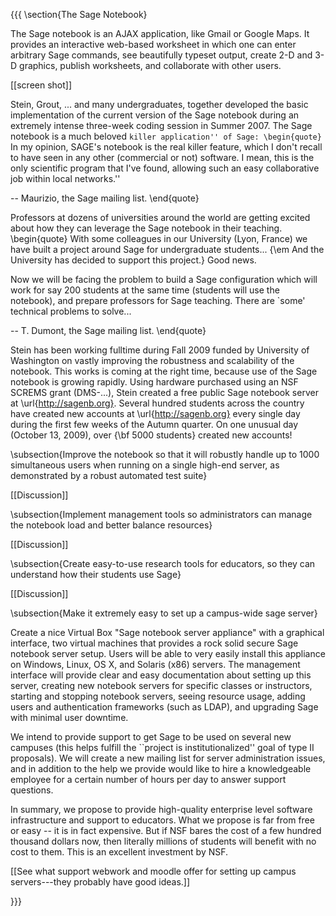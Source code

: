 {{{
\section{The Sage Notebook}

The Sage notebook is an AJAX application, like Gmail or Google Maps.
It provides an interactive web-based worksheet in which one can enter
arbitrary Sage commands, see beautifully typeset output, create 2-D
and 3-D graphics, publish worksheets, and collaborate with other
users.

[[screen shot]]

Stein, Grout, ... and many undergraduates, together developed the basic
implementation of the current version of the Sage notebook during an
extremely intense three-week coding session in Summer 2007. 
The Sage notebook is a much beloved ``killer application'' of Sage:
\begin{quote}
  ``In my opinion, SAGE's notebook is the real killer feature, which I
  don't recall to have seen in any other (commercial or not)
  software. I mean, this is the only scientific program that I've
  found, allowing such an easy collaborative job within local
  networks.''

 -- Maurizio, the Sage mailing list.
\end{quote}

Professors at dozens of universities around the world are getting
excited about how they can leverage the Sage notebook in their
teaching.
\begin{quote}
With some colleagues in our University (Lyon, France) we have built a
project around Sage for undergraduate students... {\em And the University has
decided to support this project.} Good news.

Now we will be facing the problem to build a Sage configuration which
will work for say 200 students at the same time (students will use the
notebook), and prepare professors for Sage teaching. There are `some'
technical problems to solve...
 
-- T. Dumont, the Sage mailing list.
\end{quote}

Stein has been working fulltime during Fall 2009 funded by University of
Washington on vastly improving the robustness and scalability of the notebook.
This works is coming at the right time, because use of the Sage notebook
is growing rapidly.  Using hardware purchased using an NSF SCREMS
grant (DMS-...), Stein created a free public Sage notebook server at
\url{http://sagenb.org}.  Several hundred students across the country 
have created new accounts at \url{http://sagenb.org} every single day 
during the first few weeks of the Autumn quarter.  On one unusual day
(October 13, 2009), over {\bf 5000 students} created new accounts!

\subsection{Improve the notebook so that it
  will robustly handle up to 1000 simultaneous users when running on a
  single high-end server, as demonstrated by a robust automated test
  suite}

[[Discussion]]

\subsection{Implement management tools so administrators can manage the
  notebook load and better balance resources}

[[Discussion]]

\subsection{Create easy-to-use research tools for educators, so they can
understand how their students use Sage}

[[Discussion]]

\subsection{Make it extremely easy to set up a campus-wide sage server}

Create a nice Virtual Box "Sage notebook server appliance" with a graphical interface, two
virtual machines that provides a rock solid secure Sage notebook server setup.  Users will
be able to very easily install this appliance on Windows, Linux, OS X, and Solaris (x86) servers. 
The management interface will provide clear and easy documentation about setting up
this server, creating new notebook servers for specific classes or instructors,
starting and stopping notebook servers, seeing resource usage, adding users and
authentication frameworks (such as LDAP), and upgrading Sage with minimal user downtime. 

We intend to provide support to get Sage to be used on several new campuses 
(this helps fulfill the ``project is institutionalized'' goal of type II proposals). 
We will create a new mailing list for server administration issues, and in addition
to the help we provide would like to hire a knowledgeable employee for a certain number
of hours per day to answer support questions. 

In summary, we propose to provide high-quality enterprise level software infrastructure
and support to educators.   What we propose is far from free or easy -- it is in fact
expensive.  But if NSF bares the cost of a few hundred thousand dollars now, then 
literally millions of students will benefit with no cost to them.  This is an excellent
investment by NSF. 

[[See what support webwork and moodle offer for setting up campus servers---they probably have good ideas.]]


}}}
